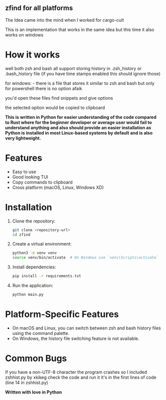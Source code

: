 ## zfind for all platforms 
The Idea came into the mind when I worked for cargo-cult

This is an implementation that works in the same idea but this time it also works on windows 

# How it works
well both zsh and bash all support storing history in .zsh_history or .bash_history file
(if you have time stamps enabled this should ignore those)

for windows: - there is a file that stores it similar to zsh and bash but only for powershell
there is no option afaik

you'd open these files find snippets and give options

the selected option would be copied to clipboard 

**This is written in Python for easier understanding of the code compared to Rust where for the beginner developer or average user would fail to understand anything and also should provide an easier installation as Python is installed in most Linux-based systems by default and is also very lightweight.**

# Features 
- Easy to use
- Good looking TUI
- Copy commands to clipboard
- Cross platform (macOS, Linux, Windows XD)

# Installation
1. Clone the repository:
    ```sh
    git clone <repository-url>
    cd zfind
    ```

2. Create a virtual environment:
    ```sh
    python3 -m venv venv
    source venv/bin/activate  # On Windows use `venv\Scripts\activate`
    ```

3. Install dependencies:
    ```sh
    pip install -r requirements.txt
    ```

4. Run the application:
    ```sh
    python main.py
    ```

# Platform-Specific Features
- On macOS and Linux, you can switch between zsh and bash history files using the command palette.
- On Windows, the history file switching feature is not available.

# Common Bugs
If you have a non-UTF-8 character the program crashes so I included zshhist.py by xkikeg
check the code and run it it's in the first lines of code (line 14 in zshhist.py)

**Written with love in Python**
